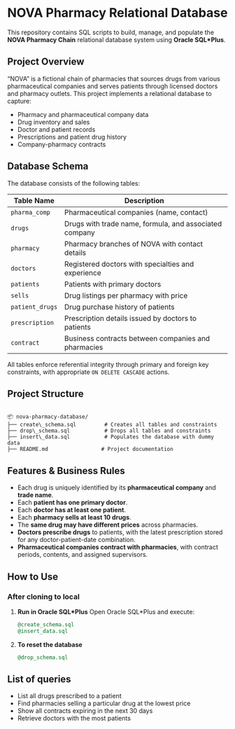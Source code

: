
# NOVA Pharmacy Relational Database

This repository contains SQL scripts to build, manage, and populate the **NOVA Pharmacy Chain** relational database system using **Oracle SQL*Plus**.

## Project Overview

“NOVA” is a fictional chain of pharmacies that sources drugs from various pharmaceutical companies and serves patients through licensed doctors and pharmacy outlets. This project implements a relational database to capture:

- Pharmacy and pharmaceutical company data
- Drug inventory and sales
- Doctor and patient records
- Prescriptions and patient drug history
- Company-pharmacy contracts

## Database Schema

The database consists of the following tables:

| Table Name         | Description |
|--------------------|-------------|
| `pharma_comp`      | Pharmaceutical companies (name, contact) |
| `drugs`            | Drugs with trade name, formula, and associated company |
| `pharmacy`         | Pharmacy branches of NOVA with contact details |
| `doctors`          | Registered doctors with specialties and experience |
| `patients`         | Patients with primary doctors |
| `sells`            | Drug listings per pharmacy with price |
| `patient_drugs`    | Drug purchase history of patients |
| `prescription`     | Prescription details issued by doctors to patients |
| `contract`         | Business contracts between companies and pharmacies |

All tables enforce referential integrity through primary and foreign key constraints, with appropriate `ON DELETE CASCADE` actions.

## Project Structure

```

📦 nova-pharmacy-database/
├── create\_schema.sql         # Creates all tables and constraints
├── drop\_schema.sql           # Drops all tables and constraints
├── insert\_data.sql           # Populates the database with dummy data
├── README.md                 # Project documentation

````

## Features & Business Rules

- Each drug is uniquely identified by its **pharmaceutical company** and **trade name**.
- Each **patient has one primary doctor**.
- Each **doctor has at least one patient**.
- Each **pharmacy sells at least 10 drugs**.
- The **same drug may have different prices** across pharmacies.
- **Doctors prescribe drugs** to patients, with the latest prescription stored for any doctor-patient-date combination.
- **Pharmaceutical companies contract with pharmacies**, with contract periods, contents, and assigned supervisors.

## How to Use

### After cloning to local 
1. **Run in Oracle SQL\*Plus**
   Open Oracle SQL\*Plus and execute:

   ```sql
   @create_schema.sql
   @insert_data.sql
   ```

2. **To reset the database**

   ```sql
   @drop_schema.sql
   ```

## List of queries 

* List all drugs prescribed to a patient
* Find pharmacies selling a particular drug at the lowest price
* Show all contracts expiring in the next 30 days
* Retrieve doctors with the most patients

